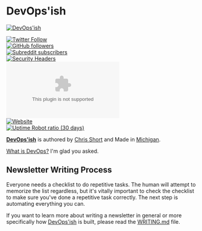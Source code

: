 # DevOps'ish

[![DevOps'ish](https://shortcdn.com/file/devopsish/DevOpsish.png)](https://devopsish.com)

[![Twitter Follow](https://img.shields.io/twitter/follow/ChrisShort?style=social)](https://twitter.com/ChrisShort)  
[![GitHub followers](https://img.shields.io/github/followers/chris-short?style=social)](https://github.com/chris-short)  
[![Subreddit subscribers](https://img.shields.io/reddit/subreddit-subscribers/devopsish?style=social)](https://www.reddit.com/r/devopsish/)  
[![Security Headers](https://img.shields.io/security-headers?url=https%3A%2F%2Fdevopsish.com)](https://securityheaders.com/?q=devopsish.com&followRedirects=on)  
[![Mozilla HTTP Observatory Grade](https://img.shields.io/mozilla-observatory/grade/devopsish.com?publish)](https://observatory.mozilla.org/analyze/devopsish.com)  
[![Website](https://img.shields.io/website?url=https%3A%2F%2Fdevopsish.com)](https://status.chrisshort.net/781812229)  
[![Uptime Robot ratio (30 days)](https://img.shields.io/uptimerobot/ratio/m781812229-c71af32b561915c8c6cc6667)](https://status.chrisshort.net/781812229)

[**DevOps'ish**](https://devopsish.com) is authored by [Chris Short](https://chrisshort.me/) and Made in [Michigan](https://www.michigan.org/).

[What is DevOps?](https://devopsish.com/what-is-devops/) I'm glad you asked.

## Newsletter Writing Process

Everyone needs a checklist to do repetitive tasks. The human will attempt to memorize the list regardless, but it's vitally important to check the checklist to make sure you've done a repetitive task correctly. The next step is automating everything you can.

If you want to learn more about writing a newsletter in general or more specifically how [DevOps'ish](https://devopsish.com/) is built, please read the [WRITING.md](WRITING.md) file.

